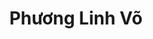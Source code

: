 ---
layout: album_gallery
resource: instagram
title: "Phương Linh Võ"
description: "Instagram albums of Phương Linh Võ</br>. Username: plinhhhhh"
active: gallery
images:
- image_path: /plinhhhhh/-1/20240117_204540_420017516_1071003790909459_3268688985828827463_n.jpg
  gallery-folder: /gallery/plinhhhhh/-1/
  gallery-name: -1
  gallery-date: May 2025
- image_path: /plinhhhhh/bikini/20190723_194846_66647719_135353544340574_3052302261950490736_n.jpg
  gallery-folder: /gallery/plinhhhhh/bikini/
  gallery-name: bikini
  gallery-date: May 2025
- image_path: /plinhhhhh/body/20250329_204325_487431293_18494582878009573_8241438302442660192_n.jpg
  gallery-folder: /gallery/plinhhhhh/body/
  gallery-name: body
  gallery-date: May 2025
- image_path: /plinhhhhh/vong-1/20240417_200024_438883892_443254681691249_3437797143066515419_n.jpg
  gallery-folder: /gallery/plinhhhhh/vong-1/
  gallery-name: vong-1
  gallery-date: May 2025
- image_path: /plinhhhhh/vong-3/20211126_114816_260811901_866517307390777_3940649228335450892_n.jpg
  gallery-folder: /gallery/plinhhhhh/vong-3/
  gallery-name: vong-3
  gallery-date: May 2025
---